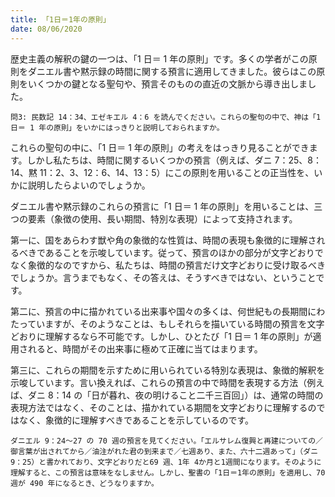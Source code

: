```yaml
---
title: 「1日＝1年の原則」
date: 08/06/2020
---
```


歴史主義の解釈の鍵の一つは、「1 日＝ 1 年の原則」です。多くの学者がこの原則をダニエル書や黙示録の時間に関する預言に適用してきました。彼らはこの原則をいくつかの鍵となる聖句や、預言そのものの直近の文脈から導き出しました。

`問3: 民数記 14：34、エゼキエル 4：6 を読んでください。これらの聖句の中で、神は「1 日＝ 1 年の原則」をいかにはっきりと説明しておられますか。`

これらの聖句の中に、「1 日＝ 1 年の原則」の考えをはっきり見ることができます。しかし私たちは、時間に関するいくつかの預言（例えば、ダニ 7：25、8：14、黙 11：2、3、12：6、14、13：5）にこの原則を用いることの正当性を、いかに説明したらよいのでしょうか。

ダニエル書や黙示録のこれらの預言に「1 日＝ 1 年の原則」を用いることは、三つの要素（象徴の使用、長い期間、特別な表現）によって支持されます。

第一に、国をあらわす獣や角の象徴的な性質は、時間の表現も象徴的に理解されるべきであることを示唆しています。従って、預言のほかの部分が文字どおりでなく象徴的なのですから、私たちは、時間の預言だけ文字どおりに受け取るべきでしょうか。言うまでもなく、その答えは、そうすべきではない、ということです。

第二に、預言の中に描かれている出来事や国々の多くは、何世紀もの長期間にわたっていますが、そのようなことは、もしそれらを描いている時間の預言を文字どおりに理解するなら不可能です。しかし、ひとたび「1 日＝ 1 年の原則」が適用されると、時間がその出来事に極めて正確に当てはまります。

第三に、これらの期間を示すために用いられている特別な表現は、象徴的解釈を示唆しています。言い換えれば、これらの預言の中で時間を表現する方法（例えば、ダニ 8：14 の「日が暮れ、夜の明けること二千三百回」）は、通常の時間の表現方法ではなく、そのことは、描かれている期間を文字どおりに理解するのではなく、象徴的に理解すべきであることを示しているのです。

`ダニエル 9：24～27 の 70 週の預言を見てください。「エルサレム復興と再建についての／御言葉が出されてから／油注がれた君の到来まで／七週あり、また、六十二週あって」（ダニ 9：25）と書かれており、文字どおりだと69 週、1年 4か月と1週間になります。そのように理解すると、この預言は意味をなしません。しかし、聖書の「1日＝1年の原則」を適用し、70 週が 490 年になるとき、どうなりますか。`